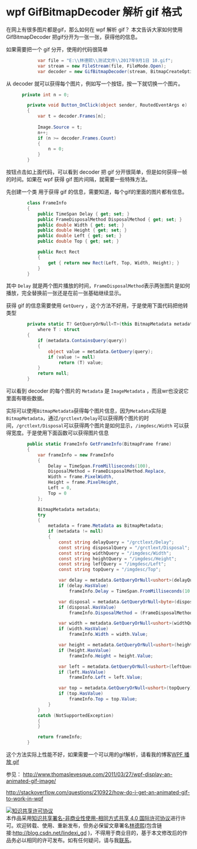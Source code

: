 
# wpf GifBitmapDecoder 解析 gif 格式

在网上有很多图片都是gif，那么如何在 wpf 解析 gif？
本文告诉大家如何使用  GifBitmapDecoder 把gif分开为一张一张，获得他的信息。

<!--more-->


<!-- CreateTime:2018/2/13 17:23:03 -->

<!-- csdn -->

<!-- 标签：WPF，gif -->

如果需要把一个 gif 分开，使用的代码很简单

```csharp
            var file = "E:\\林德熙\\测试文件\\2017年9月1日 10.gif";
            var stream = new FileStream(file, FileMode.Open);
            var decoder = new GifBitmapDecoder(stream, BitmapCreateOptions.PreservePixelFormat, BitmapCacheOption.Default);

```

从 decoder 就可以获得每个图片，例如写一个按钮，按一下就切换一个图片。

```csharp
      private int n = 0;

        private void Button_OnClick(object sender, RoutedEventArgs e)
        {
            var t = decoder.Frames[n];
            
            Image.Source = t;
            n++;
            if (n >= decoder.Frames.Count)
            {
                n = 0;
            }
        }
```

按钮点击如上面代码，可以看到 decoder 把 gif 分开很简单，但是如何获得一帧的时间。如果在 wpf 获得 gif 图片间隔，就需要一些特殊方法。

先创建一个类 用于获得 gif 的信息，需要知道，每个gif的里面的图片都有信息。

```csharp
        class FrameInfo
        {
            public TimeSpan Delay { get; set; }
            public FrameDisposalMethod DisposalMethod { get; set; }
            public double Width { get; set; }
            public double Height { get; set; }
            public double Left { get; set; }
            public double Top { get; set; }

            public Rect Rect
            {
                get { return new Rect(Left, Top, Width, Height); }
            }
        }
```

其中 `Delay` 就是两个图片播放的时间，`FrameDisposalMethod`表示两张图片是如何播放，完全替换前一张还是在前一张基础继续显示。

获得 gif 的信息需要使用 `GetQuery` ，这个方法不好用，于是使用下面代码把他转类型

```csharp
        private static T? GetQueryOrNull<T>(this BitmapMetadata metadata, string query)
            where T : struct
        {
            if (metadata.ContainsQuery(query))
            {
                object value = metadata.GetQuery(query);
                if (value != null)
                    return (T) value;
            }
            return null;
        }
```

可以看到 decoder 的每个图片的 `Metadata` 是 `ImageMetadata` ，而且wr也没说它里面有哪些数据。

实际可以使用`BitmapMetadata`获得每个图片信息，因为`Metadata`实际是`BitmapMetadata`，通过`/grctlext/Delay`可以获得两个图片的时间，`/grctlext/Disposal`可以获得两个图片是如何显示，`/imgdesc/Width` 可以获得宽度。于是使用下面函数可以获得图片信息

```csharp
        public static FrameInfo GetFrameInfo(BitmapFrame frame)
        {
            var frameInfo = new FrameInfo
            {
                Delay = TimeSpan.FromMilliseconds(100),
                DisposalMethod = FrameDisposalMethod.Replace,
                Width = frame.PixelWidth,
                Height = frame.PixelHeight,
                Left = 0,
                Top = 0
            };

            BitmapMetadata metadata;
            try
            {
                metadata = frame.Metadata as BitmapMetadata;
                if (metadata != null)
                {
                    const string delayQuery = "/grctlext/Delay";
                    const string disposalQuery = "/grctlext/Disposal";
                    const string widthQuery = "/imgdesc/Width";
                    const string heightQuery = "/imgdesc/Height";
                    const string leftQuery = "/imgdesc/Left";
                    const string topQuery = "/imgdesc/Top";

                    var delay = metadata.GetQueryOrNull<ushort>(delayQuery);
                    if (delay.HasValue)
                        frameInfo.Delay = TimeSpan.FromMilliseconds(10 * delay.Value);

                    var disposal = metadata.GetQueryOrNull<byte>(disposalQuery);
                    if (disposal.HasValue)
                        frameInfo.DisposalMethod = (FrameDisposalMethod) disposal.Value;

                    var width = metadata.GetQueryOrNull<ushort>(widthQuery);
                    if (width.HasValue)
                        frameInfo.Width = width.Value;

                    var height = metadata.GetQueryOrNull<ushort>(heightQuery);
                    if (height.HasValue)
                        frameInfo.Height = height.Value;

                    var left = metadata.GetQueryOrNull<ushort>(leftQuery);
                    if (left.HasValue)
                        frameInfo.Left = left.Value;

                    var top = metadata.GetQueryOrNull<ushort>(topQuery);
                    if (top.HasValue)
                        frameInfo.Top = top.Value;
                }
            }
            catch (NotSupportedException)
            {
            }

            return frameInfo;
        }

```

这个方法实际上性能不好，如果需要一个可以用的gif解析，请看我的博客[WPF 播放 gif](https://blog.lindexi.com/post/WPF-%E6%92%AD%E6%94%BE-gif.html )

参见： http://www.thomaslevesque.com/2011/03/27/wpf-display-an-animated-gif-image/
	
http://stackoverflow.com/questions/210922/how-do-i-get-an-animated-gif-to-work-in-wpf





<a rel="license" href="http://creativecommons.org/licenses/by-nc-sa/4.0/"><img alt="知识共享许可协议" style="border-width:0" src="https://licensebuttons.net/l/by-nc-sa/4.0/88x31.png" /></a><br />本作品采用<a rel="license" href="http://creativecommons.org/licenses/by-nc-sa/4.0/">知识共享署名-非商业性使用-相同方式共享 4.0 国际许可协议</a>进行许可。欢迎转载、使用、重新发布，但务必保留文章署名[林德熙](http://blog.csdn.net/lindexi_gd)(包含链接:http://blog.csdn.net/lindexi_gd )，不得用于商业目的，基于本文修改后的作品务必以相同的许可发布。如有任何疑问，请与我[联系](mailto:lindexi_gd@163.com)。